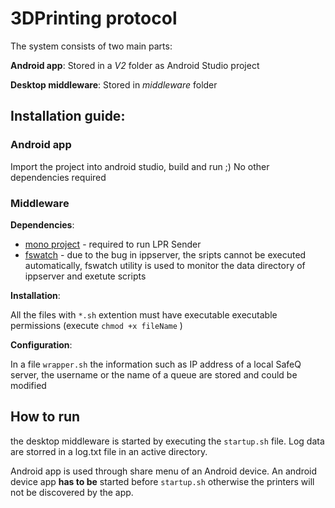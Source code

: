# 3DPrinting protocol


The system consists of two main parts: 

**Android app**: Stored in a _V2_ folder as Android Studio project

**Desktop middleware**: Stored in _middleware_ folder

## Installation guide:

### Android app

Import the project into android studio, build and run ;) No other dependencies required

### Middleware
 **Dependencies**:
 
 - [mono project](http://www.mono-project.com) - required to run LPR Sender
 - [fswatch](https://github.com/emcrisostomo/fswatch) - due to the bug in ippserver, the sripts cannot be executed automatically, fswatch utility is used to monitor the data directory of ippserver and exetute scripts
 
 **Installation**:
 
 All the files with `*.sh` extention must have executable executable permissions (execute `chmod +x fileName` )
 
 **Configuration**:
 
 In a file `wrapper.sh` the information such as IP address of a local SafeQ server, the username or the name of a queue are stored and could be modified
 
 ## How to run
 
 the desktop middleware is started by executing the `startup.sh` file. Log data are storred in a log.txt file in an active directory.
 
 Android app is used through share menu of an Android device. An android device app **has to be** started before `startup.sh` otherwise the printers will not be discovered by the app.
